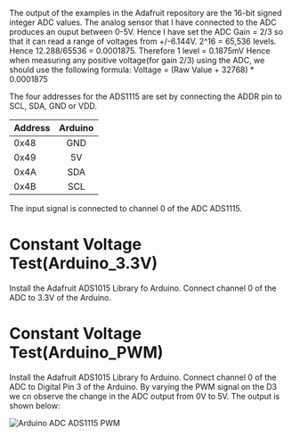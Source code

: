 The output of the examples in the Adafruit repository are the 16-bit signed integer ADC values.
The analog sensor that I have connected to the ADC produces an ouput between 0-5V.
Hence I have set the ADC Gain = 2/3 so that it can read a range of voltages from +/-6.144V.
2^16 = 65,536 levels. Hence 12.288/65536 = 0.0001875. Therefore 1 level = 0.1875mV
Hence when measuring any positive voltage(for gain 2/3) using the ADC, we should use the following formula:
Voltage = (Raw Value + 32768) * 0.0001875


The four addresses for the ADS1115 are set by connecting the ADDR pin to SCL, SDA, GND or VDD.

| Address | Arduino       |
| --------|:-------------:| 
| 0x48    | GND           | 
| 0x49    | 5V            |   
| 0x4A    | SDA           |
| 0x4B    | SCL           |  

The input signal is connected to channel 0 of the ADC ADS1115.

# Constant Voltage Test(Arduino_3.3V)
Install the Adafruit ADS1015 Library fo Arduino.
Connect channel 0 of the ADC to 3.3V of the Arduino.


# Constant Voltage Test(Arduino_PWM)
Install the Adafruit ADS1015 Library fo Arduino.
Connect channel 0 of the ADC to Digital Pin 3 of the Arduino. By varying the PWM signal on the D3 we cn observe the change in the ADC output from 0V to 5V. The output is shown below:

![Arduino ADC ADS1115 PWM](https://github.com/jonathanrjpereira/Smart-Energy-Monitor/blob/master/img/ADS1115%20Arduino%20PWM.PNG)

